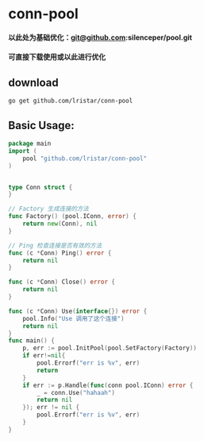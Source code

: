 # conn-pool
#### 以此处为基础优化：git@github.com:silenceper/pool.git
#### 可直接下载使用或以此进行优化

## download
```
go get github.com/lristar/conn-pool
```
## Basic Usage:

```go
package main
import (
	pool "github.com/lristar/conn-pool"
)


type Conn struct {
}

// Factory 生成连接的方法
func Factory() (pool.IConn, error) {
	return new(Conn), nil
}

// Ping 检查连接是否有效的方法
func (c *Conn) Ping() error {
	return nil
}

func (c *Conn) Close() error {
	return nil
}

func (c *Conn) Use(interface{}) error {
	pool.Info("Use 调用了这个连接")
	return nil
}
func main() {
	p, err := pool.InitPool(pool.SetFactory(Factory))
	if err!=nil{
		pool.Errorf("err is %v", err)
		return 
    }
	if err := p.Handle(func(conn pool.IConn) error {
		_ = conn.Use("hahaah")
		return nil
	}); err != nil {
		pool.Errorf("err is %v", err)
	}
}
```
